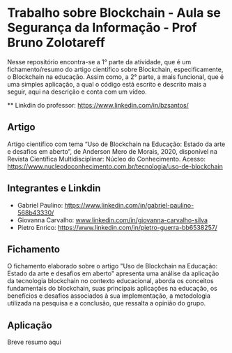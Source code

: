 # Trabalho sobre Blockchain - Aula se Segurança da Informação - Prof Bruno Zolotareff

Nesse repositório encontra-se a 1° parte da atividade, que é um fichamento/resumo do artigo científico sobre Blockchain, especificamente, o Blockchain na educação. Assim como, a 2° parte, a mais funcional, que é uma simples aplicação, a qual o código está escrito e descrito mais a seguir, aqui na descrição e conta com um vídeo.

** Linkdin do professor: https://www.linkedin.com/in/bzsantos/

## Artigo
Artigo científico com tema “Uso de Blockchain na Educação: Estado da arte e desafios em aberto”, de Anderson Mero de Morais, 2020, disponível na Revista Científica Multidisciplinar: Núcleo do Conhecimento.
Acesso: https://www.nucleodoconhecimento.com.br/tecnologia/uso-de-blockchain

## Integrantes e Linkdin
- Gabriel Paulino: https://www.linkedin.com/in/gabriel-paulino-568b43330/
- Giovanna Carvalho: www.linkedin.com/in/giovanna-carvalho-silva
- Pietro Enrico: https://www.linkedin.com/in/pietro-guerra-bb6538257/

## Fichamento
O fichamento elaborado sobre o artigo "Uso de Blockchain na Educação: Estado da arte e desafios em aberto" apresenta uma análise da aplicação da tecnologia blockchain no contexto educacional, aborda os conceitos fundamentais do blockchain, suas principais aplicações na educação, os benefícios e desafios associados à sua implementação, a metodologia utilizada na pesquisa e a conclusão, que ressalta a opinião do grupo.

## Aplicação
Breve resumo aqui


